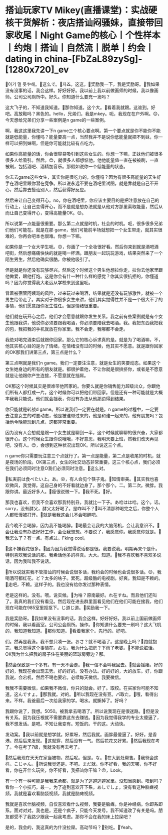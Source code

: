 # 搭讪玩家TV  Mikey(直播课堂)：实战硬核干货解析：夜店搭讪闷骚妹，直接带回家收尾丨Night Game的核心丨个性样本丨约炮丨搭讪丨自然流丨脱单丨约会丨dating in china-[FbZaL89zySg]-[1280x720]_ev

🎼아기 멀 듯や해。🎼这么で。🎼자죠。这这。🎼奖励我一下，我是奖励哥。🎼我如果没有没事的话，我会这样。好好好好。我以前上我以前做画师的时候，我以像画师。公司公司厕所中。好久。你知道什么要充一发吗？

这大飞子的，不知道我知道。🎼那你知道。这个大。🎼看着我就跟。这谁到。好吧。高放鞋吗？黑色的。hello，兄弟们，我是mkey。呃，我现在在户外啊。😊，今天想给兄弟们分享一些案例是n game的一些案例。

啊，我这这里我先讲一下n game三个核心要点啊。第一个要点就是你不能你不能就是低能量，你懂吗？能量要高一点，当然我并不是说你低能量就把不到妹，你一样可以把到妹啊，但是你可能就比较有点吃力。

如果你高能量的话，你会很容易吸引到这些女生的。你想一下嘛，正妹他们被很多很多人给吸引。然后。😊，就很多人都想惦他。他他能量值一直在被被刷，一直被刷，包括酒吧、酒精加音乐。那假如说你一个低能量的状态。

你去去game这些女生，其实你是很吃力的，你懂吗？因为有很多高能量的天生好手在酒吧里跟你潜在竞争。所以说永远不要在酒吧里试图，就是靠就是自己不开心，然后靠去搭讪别人，然后获得好反应。

然后来让自己变得开心。no，你在酒吧里，你应该主要目的是把注意放在自己的行动上，让自己变得开心，而不是就是想办法就是从他对方那里索取能量，然后从而让自己变得开心，变得高能量OK。😊。

所以说第一点能量很重要。那么第二点就是时机，社会的时机。呃，很多很多兄弟们他们可能在。就是在那 game，他们可能前半场就想把一个女生带走，就其实很难的，你再会吧本也很难。你想一下嘛。

如果你是一个女大学生呃。😊，你画了一个全妆很好看。然后你来到就是酒吧酒吧街，然后想痛痛快快的就是喝一杯酒。跟朋友一起玩玩游戏，结果突然来了一个陌生男生，然后他确实很酷，你被他吸引了。

但是就是你还没有玩够尽兴。然后这个时候这个男生他想拉你走，拉你去他家里跟他做爱，跟他打炮。这是你会有什一种什么样的感觉？你其实很抗拒的，你懂道吗？因为你觉得我大老远从学校来到这里呃。

冒着被宿管阿姨骂的风险，过来玩过来喝酒，结果就是还没有玩够激性，就被一个男生给带走了。其实对于你很多女生来讲，他们其实觉得性并不是一个很大不了的事情，他们愿意跟你发生性任。但是情绪很重要。

他们就在玩开心之后，他们才会愿意就跟你发生关系。我之前有些案例就是有个女生他跟我讲，他说你必须要跟我喝酒，你必须要陪我去喝酒。我。我把东西我把我的包，我把我的手机就放在你家里。我不会走，我哪都不会走。

我绝对喝完酒束后就跟你回家。那么它的核心诉求真的是。就是为了喝酒嘛，不，他其实核心目的是为了情绪，在情绪没有过的时候，他其实不愿意。就是跟你回家的OK那我们讲第三点，第三点是什么？

第三点啊就是我们n game。我们一定要注注意，就是女生的笑要动态。如果这个女生她身边的所有的朋友就是。都很护着他，不让你就是很排挤你，或者是不愿意就是让他跟你产生连接，不愿意就在挡屌。

OK那这个时候其实是很难带他回家的。你要么就是你销售能力超级出众，你跟他们所有人都打成一片。这个时候你可以把他们带回家。但是还有一种可能就是大概率我我只能说。他们就会挡表，你没有办法从他那边得到结果。

你只能就是转战d game。所以说我们一定要在就是。n game的过程中，一定要去注意女生的时要动态，他是被谁带过来的，他是和谁一起来的，他有朋友吗？包括他今晚能玩到几点，这都非常重要。

因为没有人会想就是跟一个女生就是聊到一半，这个时候就聊聊的很兴奋，大家都很开心。这个时候女生跟你说哦哦，不好意思，我明天要上班，然我们改天再见吧，没有人。😊，会想到这种状况出现OK。所以说这三个点。

n game你只需要玩注意三个点就行了。第一点是能量，第二点是收尾的时机，就是夜场的阶段。OK第三点，女生的社交动态非常重要。这三个核心点，我们必须在我们必须同时注意O我们必须同时注意。🎼这么对。

🎼私実前は食べたい上。あ。😮，有人会见个筷子鬼。🎼知情审美。🎼其实我也喜欢微风，我觉得。这自己身的不好看就边身了。那个那个。二。第二次。微胖。我跟你讲。最近好多人。🎼瘦很说微一下。🎼我不死。🎼好。

那我也喜欢，但我不会喜欢那我特别丑，我就比一下子。あ哈はは哈。这个。话。sorry，没有酵父，酵父太好喝了。是咋叫不？🎼叫不清那种喝完之后，你整个人人都旺慢被打开。🎼就是我我这会儿不会喝醉吧。

我今晚不会喝醉，因为我不能喝醉。🎼喝最会让我的大脑荡机，会让我意识不。🎼会让我没有办法好好工作，会让我想想。不要说了，我感觉你。我感觉你就是。🎼我怎么了？有一点。有点过。Fking cool。

🎼这不嫌我花很多。🎼因为因为我觉得说话都是很。我要说我。明期再来个是什。特别喜欢我说话的那。我希话他多的样真。大大。知道。🎼我不喜欢我不喜欢多说话，因为我叫我不说话。

🎼所以说就实我不管搭讪的时候会说很多话，我约会的时候也会说很多话。😊，我喝酒可都红花。ど？太多的啥子。累死。超级酷的电视剧。好爽。我知是不赖的。🎼走吧，不赖。这样子的。我也没有给你发过那种表情。

老是这样的。没有。喂。说实候。🎼为啥？原南最好。れ在すね。而且他们还叫了。我真的我们没有看见。然后现在进去群里面看见他们在他们可能在接我，他们现在可能在985室里抠抠下。じ道じ道。🎼奖励我一下。

我是奖励哥。🎼我如果没有没事的话，我会这样。好好好好。我以前上国前做画师的时候，我以看画室。公司公会厕所。操作。🎼你知道什么要充一刷吗？这大飞机的，我知道我知道。🎼那你知道。🎼看着我家个。先行的。好吧。

们。然再是我泳。我不想只凑一张。おさ？就不喝酒了。这是晚上吗？🎼跑就抱完，我总觉得这个事情在。おな。我为什么把房？下雨了老婆。🎼不能说脏话。OK我为什么把我的房子住在美丽的篮球房旁边？那。

🎼然会保致是一个多有。有一天不会走。🎼我一信不会叫我回去。🎼就会摇痿。好的好的，我现在会出现去势。好的好的。没有办法。好的好的，大的放车。好，你跟我说。会宕机，然后不喝也要宕。必续每天微信。我要微信。

我我不需要微信，如果我不微信，你只的就会。好了。取校。在买家你可能不知道。这んですょ。🎼那我就。对的。🎼所以我现在没有豆。パ取た。🎼哦，看得出来。不样。我爸最后一次给我家的学。喝水。就撕掉了。好吗？

我跟你说了，我想。5050。被我拿去喝酒了。所以说我现在是很迷路。🎼但是没有关系。因为我压根就不需要靠这东去赚钱。🎼因为我觉得我学的专业太傻逼了，我不想发话。是吧。不知让我变有。短饭的。干的这。大动快。

发动案。🎼我以前就是想学就。好累呀，然后我就。画胖最傻逼了。好好。是香港。然后后来发现。🎼这就穿，然后没有一气。然后花花又好累。🎼然后我现在考了。今在考了7级，我就没有再去考了。

🎼然后我现在天天在家当被物，然后呢。但是。な。🎼在大到处帮售。🎼我爸会这样。こじゃん。🎼所说我觉还是。不吧。まだ就。你不好看，我的天哪，你不好看，你在开什么玩笑，你不好看，我搭讪你干嘛？😡，Look。

有一个有一种可能是我我来承都，就是为了逃避逃避家里。没知当感到。唔到吗？看你一个小技巧。最一。为了追到喜欢开下系。あしでしょ。没有看这种脑瘫视频，我就是喜欢看脑袋视频，我就是脑瘫视频。

我就是喜欢什脑视频，自仅喜欢看什么视频，我要是脑瘫。你是神经病。你即系即系。面对对对。我也是。还是个疯子，只能今天发号。我不知道改了有关是吗。朋友都受不了我路少跟我一起我考虑。那你不会在我的床上拉屎吧？

是的，我会的，我这真的为什没拉屎。高动节吗？🎼别吃。🎼Yeah。